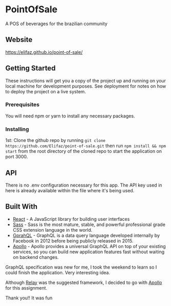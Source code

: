 # PointOfSale
A POS of beverages for the brazilian community
## Website
https://elifaz.github.io/point-of-sale/

## Getting Started

These instructions will get you a copy of the project up and running on your local machine for development purposes. See deployment for notes on how to deploy the project on a live system.

### Prerequisites

You will need npm or yarn to install any necessary packages.


### Installing
1st: Clone the github repo by running `git clone https://github.com/Elifaz/point-of-sale.git`
then run `npm install && npm start` from the root directory of the cloned repo to start the application on port 3000.

## API
There is no .env configuration necessary for this app.
The API key used in here is already available within the file where it's being used.

## Built With

* [React](https://reactjs.org/) - A JavaScript library for building user interfaces
* [Sass](http://sass-lang.com/) - Sass is the most mature, stable, and powerful professional grade CSS extension language in the world.
* [GprahQL](http://graphql.org/) - GraphQL is a data query language developed internally by Facebook in 2012 before being publicly released in 2015.
* [Apollo]() - Apollo provides a universal GraphQL API on top of your existing services, so you can build new application features fast without waiting on backend changes.


GraphQL specification was new for me, I took the weekend to learn so I could finish the application. Very interesting idea.

Although [Relay](https://facebook.github.io/relay/) was the suggested framework, I decided to go with [Apollo](https://www.apollographql.com/) for this assignment.

Thank you!! 
It was fun
